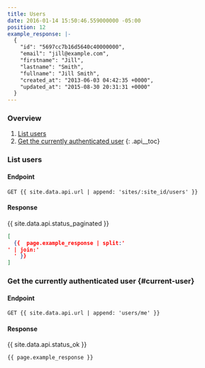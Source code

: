 ```yaml
---
title: Users
date: 2016-01-14 15:50:46.559000000 -05:00
position: 12
example_response: |-
  {
    "id": "5697cc7b16d5640c40000000",
    "email": "jill@example.com",
    "firstname": "Jill",
    "lastname": "Smith",
    "fullname": "Jill Smith",
    "created_at": "2013-06-03 04:42:35 +0000",
    "updated_at": "2015-08-30 20:31:31 +0000"
  }
---
```


### Overview

1. [List users](#list-users)
1. [Get the currently authenticated user](#current-user)
{: .api__toc}




### List users

#### Endpoint

~~~
GET {{ site.data.api.url | append: 'sites/:site_id/users' }}
~~~

#### Response

{{ site.data.api.status_paginated }}
~~~json
[
  {{  page.example_response | split:'
' | join:'
  ' }}
]
~~~





### Get the currently authenticated user {#current-user}

#### Endpoint

~~~
GET {{ site.data.api.url | append: 'users/me' }}
~~~

#### Response

{{ site.data.api.status_ok }}
~~~
{{ page.example_response }}
~~~
